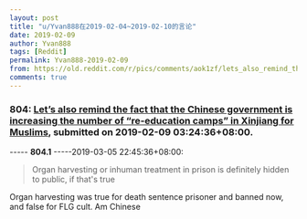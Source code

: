 ```yaml
---
layout: post
title: "u/Yvan888在2019-02-04~2019-02-10的言论"
date: 2019-02-09
author: Yvan888
tags: [Reddit]
permalink: Yvan888-2019-02-09
from: https://old.reddit.com/r/pics/comments/aok1zf/lets_also_remind_the_fact_that_the_chinese/
comments: true
---
```


### 804: [Let’s also remind the fact that the Chinese government is increasing the number of “re-education camps” in Xinjiang for Muslims](https://old.reddit.com/r/pics/comments/aok1zf/lets_also_remind_the_fact_that_the_chinese/), submitted on 2019-02-09 03:24:36+08:00.

----- __804.1__ -----2019-03-05 22:45:36+08:00:

>	Organ harvesting or inhuman treatment in prison is definitely hidden to public, if that's true

Organ harvesting was true for death sentence prisoner and banned now, and false for FLG cult. Am Chinese 

